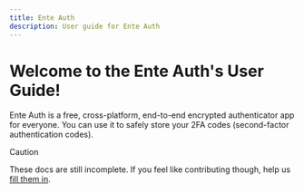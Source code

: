 ```yaml
---
title: Ente Auth
description: User guide for Ente Auth
---
```


# Welcome to the Ente Auth's User Guide!

Ente Auth is a free, cross-platform, end-to-end encrypted authenticator app for
everyone. You can use it to safely store your 2FA codes (second-factor
authentication codes).

> [!CAUTION]
>
> These docs are still incomplete. If you feel like contributing though, help us
> [fill them in](https://github.com/ente-io/ente/docs).
